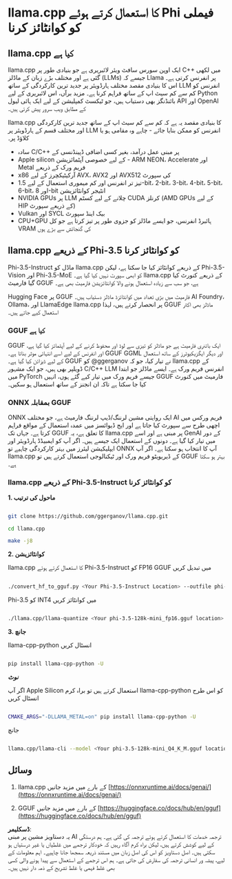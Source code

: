 # **llama.cpp کا استعمال کرتے ہوئے Phi فیملی کو کوانٹائز کرنا**

## **llama.cpp کیا ہے**

llama.cpp ایک اوپن سورس سافٹ ویئر لائبریری ہے جو بنیادی طور پر C++ میں لکھی گئی ہے اور مختلف بڑے زبان کے ماڈلز (LLMs) جیسے کہ Llama پر انفرنس کرتی ہے۔ اس کا بنیادی مقصد مختلف ہارڈویئر پر جدید ترین کارکردگی کے ساتھ LLM انفرنس کو کم سے کم سیٹ اپ کے ساتھ فراہم کرنا ہے۔ مزید برآں، اس لائبریری کے لیے Python بائنڈنگز بھی دستیاب ہیں، جو ٹیکسٹ کمپلیشن کے لیے ایک ہائی لیول API اور OpenAI کے مطابق ویب سرور پیش کرتی ہیں۔

llama.cpp کا بنیادی مقصد یہ ہے کہ کم سے کم سیٹ اپ کے ساتھ جدید ترین کارکردگی اور مختلف قسم کے ہارڈویئر پر LLM انفرنس کو ممکن بنایا جائے - چاہے وہ مقامی ہو یا کلاؤڈ پر۔

- سادہ C/C++ پر مبنی عمل درآمد، بغیر کسی اضافی ڈپینڈنسی کے  
- Apple silicon کے لیے خصوصی آپٹمائزیشن - ARM NEON، Accelerate اور Metal فریم ورک کے ذریعے  
- x86 آرکیٹیکچرز کے لیے AVX، AVX2 اور AVX512 کی سپورٹ  
- تیز تر انفرنس اور کم میموری استعمال کے لیے 1.5-bit، 2-bit، 3-bit، 4-bit، 5-bit، 6-bit، اور 8-bit انٹیجر کوانٹائزیشن  
- NVIDIA GPUs پر LLM چلانے کے لیے کسٹم CUDA کرنلز (AMD GPUs کے لیے HIP کے ذریعے سپورٹ)  
- Vulkan اور SYCL بیک اینڈ سپورٹ  
- CPU+GPU ہائبرڈ انفرنس، جو ایسے ماڈلز کو جزوی طور پر تیز کرتا ہے جو کل VRAM کی گنجائش سے بڑے ہوں  

## **llama.cpp کے ذریعے Phi-3.5 کو کوانٹائز کرنا**

Phi-3.5-Instruct ماڈل کو llama.cpp کے ذریعے کوانٹائز کیا جا سکتا ہے، لیکن Phi-3.5-Vision اور Phi-3.5-MoE کو ابھی سپورٹ نہیں کیا گیا ہے۔ llama.cpp کے ذریعے کنورٹ کیا گیا فارمیٹ GGUF ہے، جو سب سے زیادہ استعمال ہونے والا کوانٹائزیشن فارمیٹ بھی ہے۔

Hugging Face پر GGUF فارمیٹ میں بڑی تعداد میں کوانٹائزڈ ماڈلز دستیاب ہیں۔ AI Foundry، Ollama، اور LlamaEdge llama.cpp پر انحصار کرتے ہیں، لہذا GGUF ماڈلز بھی اکثر استعمال کیے جاتے ہیں۔

### **GGUF کیا ہے**

GGUF ایک بائنری فارمیٹ ہے جو ماڈلز کو تیزی سے لوڈ اور محفوظ کرنے کے لیے آپٹمائز کیا گیا ہے، اور انفرنس کے لیے اسے انتہائی موثر بناتا ہے۔ GGUF GGML اور دیگر ایگزیکیوٹرز کے ساتھ استعمال کے لیے ڈیزائن کیا گیا ہے۔ GGUF کو @ggerganov نے تیار کیا، جو کہ llama.cpp کے ڈویلپر بھی ہیں، جو ایک مشہور C/C++ LLM انفرنس فریم ورک ہے۔ ایسے ماڈلز جو ابتدا میں PyTorch جیسے فریم ورک میں تیار کیے گئے ہوں، انہیں GGUF فارمیٹ میں کنورٹ کیا جا سکتا ہے تاکہ ان انجنز کے ساتھ استعمال ہو سکیں۔

### **ONNX بمقابلہ GGUF**

ONNX ایک روایتی مشین لرننگ/ڈیپ لرننگ فارمیٹ ہے، جو مختلف AI فریم ورکس میں اچھی طرح سے سپورٹ کیا جاتا ہے اور ایج ڈیوائسز میں عمدہ استعمال کے مواقع فراہم کرتا ہے۔ جہاں تک GGUF کا تعلق ہے، یہ llama.cpp پر مبنی ہے اور اسے GenAI کے دور میں تیار کیا گیا ہے۔ دونوں کے استعمال ایک جیسے ہیں۔ اگر آپ کو ایمبیڈڈ ہارڈویئر اور ایپلیکیشن لیئرز میں بہتر کارکردگی چاہیے تو ONNX آپ کا انتخاب ہو سکتا ہے۔ اگر آپ llama.cpp کے ڈیریویٹو فریم ورک اور ٹیکنالوجی استعمال کرتے ہیں تو GGUF بہتر ہو سکتا ہے۔

### **llama.cpp کے ذریعے Phi-3.5-Instruct کو کوانٹائز کرنا**

**1. ماحول کی ترتیب**  

```bash

git clone https://github.com/ggerganov/llama.cpp.git

cd llama.cpp

make -j8

```  

**2. کوانٹائزیشن**  

llama.cpp کا استعمال کرتے ہوئے Phi-3.5-Instruct کو FP16 GGUF میں تبدیل کریں  

```bash

./convert_hf_to_gguf.py <Your Phi-3.5-Instruct Location> --outfile phi-3.5-128k-mini_fp16.gguf

```  

Phi-3.5 کو INT4 میں کوانٹائز کریں  

```bash

./llama.cpp/llama-quantize <Your phi-3.5-128k-mini_fp16.gguf location> ./gguf/phi-3.5-128k-mini_Q4_K_M.gguf Q4_K_M

```  

**3. جانچ**  

llama-cpp-python انسٹال کریں  

```bash

pip install llama-cpp-python -U

```  

***نوٹ***  

اگر آپ Apple Silicon استعمال کرتے ہیں تو براہ کرم llama-cpp-python کو اس طرح انسٹال کریں  

```bash

CMAKE_ARGS="-DLLAMA_METAL=on" pip install llama-cpp-python -U

```  

جانچ  

```bash

llama.cpp/llama-cli --model <Your phi-3.5-128k-mini_Q4_K_M.gguf location> --prompt "<|user|>\nCan you introduce .NET<|end|>\n<|assistant|>\n"  --gpu-layers 10

```  

## **وسائل**

1. llama.cpp کے بارے میں مزید جانیں [https://onnxruntime.ai/docs/genai/](https://onnxruntime.ai/docs/genai/)  

2. GGUF کے بارے میں مزید جانیں [https://huggingface.co/docs/hub/en/gguf](https://huggingface.co/docs/hub/en/gguf)  

**ڈسکلیمر**:  
یہ دستاویز مشین پر مبنی AI ترجمہ خدمات کا استعمال کرتے ہوئے ترجمہ کی گئی ہے۔ ہم درستگی کے لیے کوشش کرتے ہیں، لیکن براہ کرم آگاہ رہیں کہ خودکار ترجمے میں غلطیاں یا غیر درستیاں ہو سکتی ہیں۔ اصل دستاویز کو اس کی اصل زبان میں مستند ذریعہ سمجھا جانا چاہیے۔ اہم معلومات کے لیے، پیشہ ور انسانی ترجمہ کی سفارش کی جاتی ہے۔ ہم اس ترجمے کے استعمال سے پیدا ہونے والی کسی بھی غلط فہمی یا غلط تشریح کے ذمہ دار نہیں ہیں۔